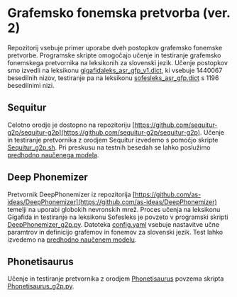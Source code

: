 # Grafemsko fonemska pretvorba (ver. 2)

Repozitorij vsebuje primer uporabe dveh postopkov grafemsko fonemske pretvorbe. Programske skripte omogočajo učenje in testiranje grafemsko fonemskega pretvornika na leksikonih za slovenski jezik. Učenje postopkov smo izvedli na leksikonu [gigafidaleks_asr_gfp_v1.dict](https://unilj-my.sharepoint.com/:u:/g/personal/janezkrfe_fe1_uni-lj_si/ETiBHKPuflhClH3yXc3lNdAB5wt5LmxFg-eXZHTpjtYrjA?e=9GIWvP), ki vsebuje 1440067 besedilnih nizov, testiranje pa na leksikonu [sofesleks_asr_gfp.dict](https://unilj-my.sharepoint.com/:u:/g/personal/janezkrfe_fe1_uni-lj_si/EZbQLPY1Gz5AvLnEzK4icnYBoYE1sow5gWa2XihVWtNwcg?e=63kCSh) s 1196 besedilnimi nizi.

## Sequitur

Celotno orodje je dostopno na repozitoriju [https://github.com/sequitur-g2p/sequitur-g2p](https://github.com/sequitur-g2p/sequitur-g2p). Učenje in testiranje pretvornika z orodjem Sequitur izvedemo s pomočjo skripte [Sequitur_g2p.sh](Sequitur_g2p.sh).
Pri preskusu na testnih besedah se lahko poslužimo [predhodno naučenega modela](https://unilj-my.sharepoint.com/:u:/g/personal/janezkrfe_fe1_uni-lj_si/EWEPNOmBsCdKt7cGqJummYQBgygM8N_a3DDOj7vbpAx0mQ?e=mu1KPM).

## Deep Phonemizer

Pretvornik DeepPhonemizer iz repozitorija [https://github.com/as-ideas/DeepPhonemizer](https://github.com/as-ideas/DeepPhonemizer) temelji na uporabi globokih nevronskih mrež. Proces učenja na leksikonu Gigafida in testiranje na leksikonu Sofesleks je povzeto v programski skripti [DeepPhonemizer_g2p.py](DeepPhonemizer_g2p.py). Datoteka [config.yaml](config.yaml) vsebuje nastavitve učne paramtrov in definicijo grafemov in fonemov za slovenski jezik. Test lahko izvedemo na [predhodno naučenem modelu](https://unilj-my.sharepoint.com/:u:/g/personal/janezkrfe_fe1_uni-lj_si/EbGvV5SxPOdPomwE3SrKBZIBUyycwXxbZePIuKVFxvhUQw?e=6aQ2W4).

## Phonetisaurus

Učenje in testiranje pretvornika z orodjem [Phonetisaurus](https://github.com/rhasspy/phonetisaurus-pypi) povzema skripta [Phonetisaurus_g2p.py](Phonetisaurus_g2p.py).
